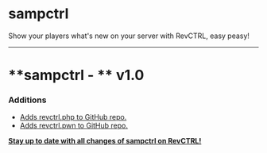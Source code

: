 # sampctrl
Show your players what's new on your server with RevCTRL, easy peasy!
___
**sampctrl - ** v1.0
==
### Additions
* [Adds revctrl.php to GitHub repo.](https://github.com/zeelorenc/sampctrl/blob/master/revctrl.php)
* [Adds revctrl.pwn to GitHub repo.](https://github.com/zeelorenc/sampctrl/blob/master/revctrl.pwn)

**[Stay up to date with all changes of sampctrl on RevCTRL!](https://revctrl.com/IrresistibleDev/sampctrl)**
